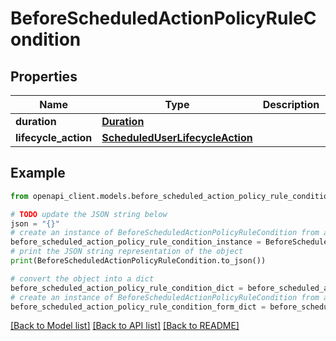 # BeforeScheduledActionPolicyRuleCondition


## Properties

Name | Type | Description | Notes
------------ | ------------- | ------------- | -------------
**duration** | [**Duration**](Duration.md) |  | [optional] 
**lifecycle_action** | [**ScheduledUserLifecycleAction**](ScheduledUserLifecycleAction.md) |  | [optional] 

## Example

```python
from openapi_client.models.before_scheduled_action_policy_rule_condition import BeforeScheduledActionPolicyRuleCondition

# TODO update the JSON string below
json = "{}"
# create an instance of BeforeScheduledActionPolicyRuleCondition from a JSON string
before_scheduled_action_policy_rule_condition_instance = BeforeScheduledActionPolicyRuleCondition.from_json(json)
# print the JSON string representation of the object
print(BeforeScheduledActionPolicyRuleCondition.to_json())

# convert the object into a dict
before_scheduled_action_policy_rule_condition_dict = before_scheduled_action_policy_rule_condition_instance.to_dict()
# create an instance of BeforeScheduledActionPolicyRuleCondition from a dict
before_scheduled_action_policy_rule_condition_form_dict = before_scheduled_action_policy_rule_condition.from_dict(before_scheduled_action_policy_rule_condition_dict)
```
[[Back to Model list]](../README.md#documentation-for-models) [[Back to API list]](../README.md#documentation-for-api-endpoints) [[Back to README]](../README.md)


